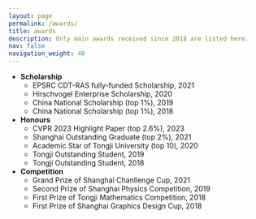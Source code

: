 ```yaml
---
layout: page
permalink: /awards/
title: awards
description: Only main awards received since 2018 are listed here. 
nav: false
navigation_weight: 40
---
```


- **Scholarship**
    - EPSRC CDT-RAS fully-funded Scholarship, 2021
    - Hirschvogel Enterprise Scholarship, 2020
    - China National Scholarship (top 1%), 2019
    - China National Scholarship (top 1%), 2018
- **Honours**
    - CVPR 2023 Highlight Paper (top 2.6%), 2023
    - Shanghai Outstanding Graduate (top 2%), 2021
    - Academic Star of Tongji University (top 10), 2020
    - Tongji Outstanding Student, 2019
    - Tongji Outstanding Student, 2018
- **Competition**
    - Grand Prize of Shanghai Chanllenge Cup, 2021
    - Second Prize of Shanghai Physics Competition, 2019
    - First Prize of Tongji Mathematics Competition, 2018
    - First Prize of Shanghai Graphics Design Cup, 2018
   
  